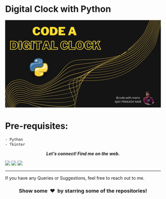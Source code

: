 # Digital Clock with Python

[![Watch the video](https://github.com/ajaynair710/Digital-Clock/blob/main/cover.jpg)](https://youtu.be/_RJoQ8HoI-8)

Pre-requisites:
==========================
```
- Python
- Tkinter
```


 <p align="center">
  <b><i>Let's connect! Find me on the web.</i></b>

[<img height="30" src="https://img.shields.io/badge/twitter-%231DA1F2.svg?&style=for-the-badge&logo=twitter&logoColor=white" />][twitter]
[<img height="30" src = "https://img.shields.io/badge/Youtube-%23E4405F.svg?&style=for-the-badge&logo=Youtube&logoColor=white">][Youtube] 
[<img height="30" src="https://img.shields.io/badge/linkedin-blue.svg?&style=for-the-badge&logo=linkedin&logoColor=white" />][LinkedIn]
<br />
<hr />

[twitter]: https://twitter.com/ajaynair710
[youtube]: https://www.youtube.com/channel/UCgFMskCHWaSbGIwrWqHZOKg
[linkedin]: https://www.linkedin.com/in/ajayprakashnair/

  
If you have any Queries or Suggestions, feel free to reach out to me.

<h3 align="center">Show some &nbsp;❤️&nbsp; by starring some of the repositories!</h3>
